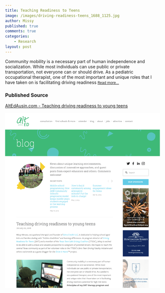 ```yaml
---
title: Teaching Readiness to Teens
image: /images/driving-readiness-teens_1688_1125.jpg
author: Missy
published: true
comments: true
categories: 
    - Research
layout: post
---
```


Community mobility is a necessary part of human independence and socialization. While most individuals can use public or private transportation, not everyone can or should drive. As a pediatric occupational therapist, one of the most important and unique roles that I have taken on is facilitating driving readiness <small>[Read more...](/docs/teaching-driving-readiness-to-young-teens-alt-ed-austin.pdf)</small>

### Published Source
[AltEdAusin.com - Teaching driving readiness to young teens](https://www.altedaustin.com/blog/teaching-driving-readiness-to-young-teens)

<!--### Screenshot Link to Published Page-->

![Teaching Readiness to Teens](/images/driving-readiness-teens-screenshot.png)